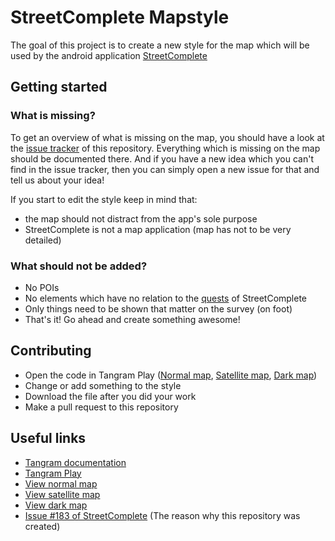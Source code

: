 # StreetComplete Mapstyle

The goal of this project is to create a new style for the map which will be used by the android application [StreetComplete](https://github.com/westnordost/StreetComplete)

## Getting started

### What is missing?

To get an overview of what is missing on the map, you should have a look at the [issue tracker](https://github.com/ENT8R/streetcomplete-mapstyle/issues) of this repository. Everything which is missing on the map should be documented there. And if you have a new idea which you can't find in the issue tracker, then you can simply open a new issue for that and tell us about your idea!

If you start to edit the style keep in mind that:
* the map should not distract from the app's sole purpose
* StreetComplete is not a map application (map has not to be very detailed)

### What should not be added?
* No POIs
* No elements which have no relation to the [quests](http://wiki.openstreetmap.org/wiki/StreetComplete/Quests) of StreetComplete
* Only things need to be shown that matter on the survey (on foot)
* That's it! Go ahead and create something awesome!

## Contributing

* Open the code in Tangram Play ([Normal map](https://tangram.city/play/?scene=https://raw.githubusercontent.com/ENT8R/streetcomplete-mapstyle/master/base-style.yaml),  [Satellite map](https://tangram.city/play/?scene=https://raw.githubusercontent.com/ENT8R/streetcomplete-mapstyle/master/satellite-style.yaml), [Dark map](https://tangram.city/play/?scene=https://raw.githubusercontent.com/ENT8R/streetcomplete-mapstyle/master/dark-style.yaml))
* Change or add something to the style
* Download the file after you did your work
* Make a pull request to this repository

## Useful links

* [Tangram documentation](https://mapzen.com/documentation/tangram/)
* [Tangram Play](https://tangram.city/play/)
* [View normal map](https://mapzen.com/tangram/view/?scene=https://raw.githubusercontent.com/ENT8R/streetcomplete-mapstyle/master/base-style.yaml)
* [View satellite map](https://mapzen.com/tangram/view/?scene=https://raw.githubusercontent.com/ENT8R/streetcomplete-mapstyle/master/satellite-style.yaml)
* [View dark map](https://mapzen.com/tangram/view/?scene=https://raw.githubusercontent.com/ENT8R/streetcomplete-mapstyle/master/dark-style.yaml)
* [Issue #183 of StreetComplete](https://github.com/westnordost/StreetComplete/issues/183) (The reason why this repository was created)
